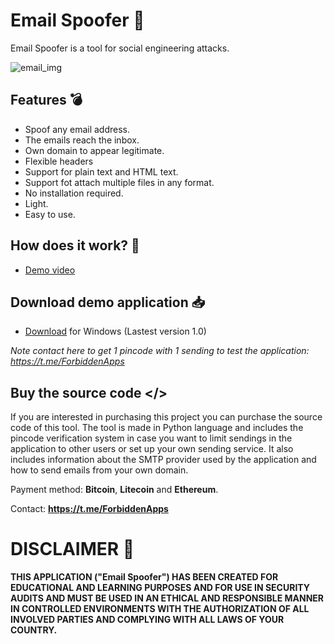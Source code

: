 #  Email Spoofer 📧

Email Spoofer is a tool for social engineering attacks.

![email_img](https://github.com/ForbiddenApps/Email-Spoofer/assets/164560634/34b0c36e-d263-48ca-8e60-bcbce43a4c21)

## Features 💣

+ Spoof any email address.
+ The emails reach the inbox.
+ Own domain to appear legitimate.
+ Flexible headers
+ Support for plain text and HTML text.
+ Support fot attach multiple files in any format.
+ No installation required.
+ Light.
+ Easy to use.

## How does it work? 🧪

+ [Demo video](https://www.youtube.com/watch?v=YMtjZg-a2zA)

## Download demo application 📥

+ [Download](https://github.com/ForbiddenApps/Email-Spoofer/releases/download/1.0/Email_Spoofer.rar) for Windows (Lastest version 1.0)

*Note contact here to get 1 pincode with 1 sending to test the application: https://t.me/ForbiddenApps*

 ## Buy the source code </>
 
If you are interested in purchasing this project you can purchase the source code of this tool. The tool is made in Python language and includes the pincode verification system in case you want to limit sendings in the application to other users or set up your own sending service. It also includes information about the SMTP provider used by the application and how to send emails from your own domain.

Payment method: **Bitcoin**, **Litecoin** and **Ethereum**.

Contact: **https://t.me/ForbiddenApps**

# DISCLAIMER 📜

**THIS APPLICATION ("Email Spoofer") HAS BEEN CREATED FOR EDUCATIONAL AND LEARNING PURPOSES AND FOR USE IN SECURITY AUDITS AND MUST BE USED IN AN ETHICAL AND RESPONSIBLE MANNER IN CONTROLLED ENVIRONMENTS WITH THE AUTHORIZATION OF ALL INVOLVED PARTIES AND COMPLYING WITH ALL LAWS OF YOUR COUNTRY.**
